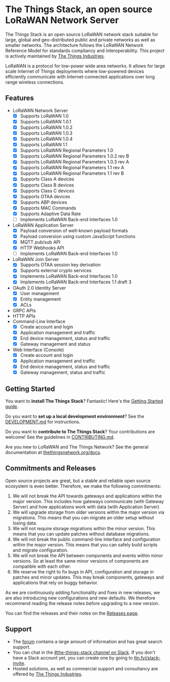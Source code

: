 # The Things Stack, an open source LoRaWAN Network Server

The Things Stack is an open source LoRaWAN network stack suitable for large, global and geo-distributed public and private networks as well as smaller networks. The architecture follows the LoRaWAN Network Reference Model for standards compliancy and interoperability. This project is actively maintained by [The Things Industries](https://www.thethingsindustries.com).

LoRaWAN is a protocol for low-power wide area networks. It allows for large scale Internet of Things deployments where low-powered devices efficiently communicate with Internet-connected applications over long range wireless connections.

## Features

- LoRaWAN Network Server
  - [x] Supports LoRaWAN 1.0
  - [x] Supports LoRaWAN 1.0.1
  - [x] Supports LoRaWAN 1.0.2
  - [x] Supports LoRaWAN 1.0.3
  - [x] Supports LoRaWAN 1.0.4
  - [x] Supports LoRaWAN 1.1
  - [x] Supports LoRaWAN Regional Parameters 1.0
  - [x] Supports LoRaWAN Regional Parameters 1.0.2 rev B
  - [x] Supports LoRaWAN Regional Parameters 1.0.3 rev A
  - [x] Supports LoRaWAN Regional Parameters 1.1 rev A
  - [x] Supports LoRaWAN Regional Parameters 1.1 rev B
  - [x] Supports Class A devices
  - [x] Supports Class B devices
  - [x] Supports Class C devices
  - [x] Supports OTAA devices
  - [x] Supports ABP devices
  - [x] Supports MAC Commands
  - [x] Supports Adaptive Data Rate
  - [ ] Implements LoRaWAN Back-end Interfaces 1.0
- LoRaWAN Application Server
  - [x] Payload conversion of well-known payload formats
  - [x] Payload conversion using custom JavaScript functions
  - [x] MQTT pub/sub API
  - [x] HTTP Webhooks API
  - [ ] Implements LoRaWAN Back-end Interfaces 1.0
- LoRaWAN Join Server
  - [x] Supports OTAA session key derivation
  - [x] Supports external crypto services
  - [x] Implements LoRaWAN Back-end Interfaces 1.0
  - [x] Implements LoRaWAN Back-end Interfaces 1.1 draft 3
- OAuth 2.0 Identity Server
  - [x] User management
  - [x] Entity management
  - [x] ACLs
- GRPC APIs
- HTTP APIs
- Command-Line Interface
  - [x] Create account and login
  - [x] Application management and traffic
  - [x] End device management, status and traffic
  - [x] Gateway management and status
- Web Interface (Console)
  - [x] Create account and login
  - [x] Application management and traffic
  - [x] End device management, status and traffic
  - [x] Gateway management, status and traffic

## Getting Started

You want to **install The Things Stack**? Fantastic! Here's the [Getting Started guide](https://ttn.fyi/v3/getting-started).

Do you want to **set up a local development environment**? See the [DEVELOPMENT.md](DEVELOPMENT.md) for instructions.

Do you want to **contribute to The Things Stack**? Your contributions are welcome! See the guidelines in [CONTRIBUTING.md](CONTRIBUTING.md).

Are you new to LoRaWAN and The Things Network? See the general documentation at [thethingsnetwork.org/docs](https://www.thethingsnetwork.org/docs/).

## Commitments and Releases

Open source projects are great, but a stable and reliable open source ecosystem is even better. Therefore, we make the following commitments:

1. We will not break the API towards gateways and applications within the major version. This includes how gateways communicate (with Gateway Server) and how applications work with data (with Application Server)
2. We will upgrade storage from older versions within the major version via migrations. This means that you can migrate an older setup without losing data.
3. We will not require storage migrations within the minor version. This means that you can update patches without database migrations.
4. We will not break the public command-line interface and configuration within the major version. This means that you can safely build scripts and migrate configuration.
5. We will not break the API between components and events within minor versions. So at least the same minor versions of components are compatible with each other.
6. We reserve the right to fix bugs in API, configuration and storage in patches and minor updates. This may break components, gateways and applications that rely on buggy behavior.

As we are continuously adding functionality and fixes in new releases, we are also introducing new configurations and new defaults. We therefore recommend reading the release notes before upgrading to a new version.

You can find the releases and their notes on the [Releases page](https://github.com/TheThingsNetwork/lorawan-stack/releases).

## Support

- The [forum](https://www.thethingsnetwork.org/forum) contains a large amount of information and has great search support.
- You can chat in the [#the-things-stack channel on Slack](https://thethingsnetwork.slack.com/messages/CFVF7R4AH/). If you don't have a Slack account yet, you can create one by going to [ttn.fyi/slack-invite](https://ttn.fyi/slack-invite).
- Hosted solutions, as well as commercial support and consultancy are offered by [The Things Industries](https://www.thethingsindustries.com).
